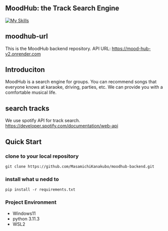 ## MoodHub: the Track Search Engine
[![My Skills](https://skillicons.dev/icons?i=python,fastapi,redis,mongodb,graphql,ts,react,next,tailwind,vercel,sptify)](https://skillicons.dev)

## moodhub-url
This is the MoodHub backend repository.
API URL: https://mood-hub-v2.onrender.com

## Introduciton
MoodHub is a search engine for groups. You can recommend songs that everyone knows at karaoke, driving, parties, etc.
We can provide you with a comfortable musical life.

## search tracks
We use spotify API for track search.
https://developer.spotify.com/documentation/web-api

## Quick Start

### clone to your local repository
```
git clone https://github.com/MasamichiKanakubo/moodhub-backend.git
```

### install what u nedd to 
```
pip install -r requirements.txt
```

### Project Environment
- Windows11
- python 3.11.3
- WSL2
